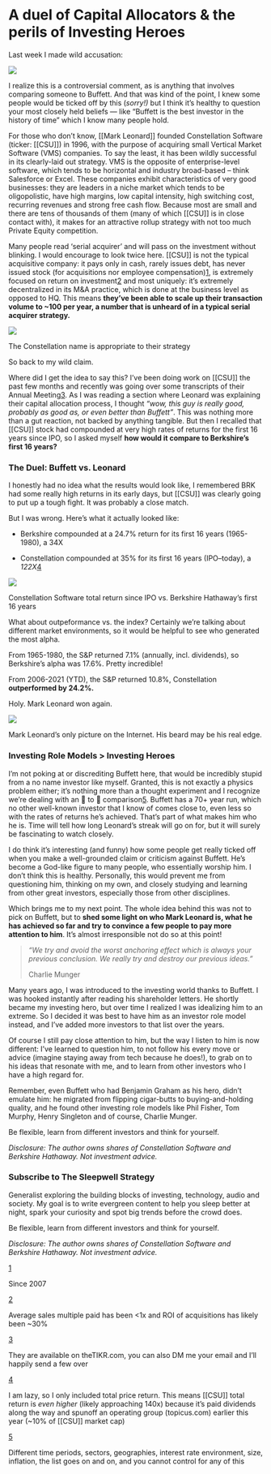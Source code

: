 # A duel of Capital Allocators & the perils of Investing Heroes




Last week I made wild accusation:

[![](https://cdn.substack.com/image/fetch/w_1456,c_limit,f_auto,q_auto:good,fl_progressive:steep/https%3A%2F%2Fbucketeer-e05bbc84-baa3-437e-9518-adb32be77984.s3.amazonaws.com%2Fpublic%2Fimages%2F2bc22126-1985-4f22-81b5-ab7524c38397_1024x292.png)](https://cdn.substack.com/image/fetch/f_auto,q_auto:good,fl_progressive:steep/https%3A%2F%2Fbucketeer-e05bbc84-baa3-437e-9518-adb32be77984.s3.amazonaws.com%2Fpublic%2Fimages%2F2bc22126-1985-4f22-81b5-ab7524c38397_1024x292.png)

I realize this is a controversial comment, as is anything that involves comparing someone to Buffett. And that was kind of the point, I knew some people would be ticked off by this (_sorry!)_ but I think it’s healthy to question your most closely held beliefs — like “Buffett is the best investor in the history of time” which I know many people hold.

For those who don’t know, [[Mark Leonard]]  founded Constellation Software (ticker: [[CSU]]) in 1996, with the purpose of acquiring small Vertical Market Software (VMS) companies. To say the least, it has been wildly successful in its clearly-laid out strategy. VMS is the opposite of enterprise-level software, which tends to be horizontal and industry broad-based – think Salesforce or Excel. These companies exhibit characteristics of very good businesses: they are leaders in a niche market which tends to be oligopolistic, have high margins, low capital intensity, high switching cost, recurring revenues and strong free cash flow. Because most are small and there are tens of thousands of them (many of which [[CSU]] is in close contact with), it makes for an attractive rollup strategy with not too much Private Equity competition.

Many people read ‘serial acquirer’ and will pass on the investment without blinking. I would encourage to look twice here. [[CSU]] is not the typical acquisitive company: it pays only in cash, rarely issues debt, has never issued stock (for acquisitions nor employee compensation)[1](https://sleepwell.substack.com/p/a-duel-of-capital-allocators-and#footnote-1), is extremely focused on return on investment[2](https://sleepwell.substack.com/p/a-duel-of-capital-allocators-and#footnote-2) and most uniquely: it’s extremely decentralized in its M&A practice, which is done at the business level as opposed to HQ. This means **they’ve been able to scale up their transaction volume to ~100 per year, a number that is unheard of in a typical serial acquirer strategy.**

[![](https://cdn.substack.com/image/fetch/w_1456,c_limit,f_auto,q_auto:good,fl_progressive:steep/https%3A%2F%2Fbucketeer-e05bbc84-baa3-437e-9518-adb32be77984.s3.amazonaws.com%2Fpublic%2Fimages%2F0ec7d665-8b25-4227-868b-65addd923753_587x551.png)](https://cdn.substack.com/image/fetch/f_auto,q_auto:good,fl_progressive:steep/https%3A%2F%2Fbucketeer-e05bbc84-baa3-437e-9518-adb32be77984.s3.amazonaws.com%2Fpublic%2Fimages%2F0ec7d665-8b25-4227-868b-65addd923753_587x551.png)

The Constellation name is appropriate to their strategy

So back to my wild claim.

Where did I get the idea to say this? I’ve been doing work on [[CSU]] the past few months and recently was going over some transcripts of their Annual Meeting[3](https://sleepwell.substack.com/p/a-duel-of-capital-allocators-and#footnote-3). As I was reading a section where Leonard was explaining their capital allocation process, I thought _“wow, this guy is really good, probably as good as, or even better than Buffett”_. This was nothing more than a gut reaction, not backed by anything tangible. But then I recalled that [[CSU]] stock had compounded at very high rates of returns for the first 16 years since IPO, so I asked myself **how would it compare to Berkshire’s first 16 years?**

### The Duel: Buffett vs. Leonard

I honestly had no idea what the results would look like, I remembered BRK had some really high returns in its early days, but [[CSU]] was clearly going to put up a tough fight. It was probably a close match.

But I was wrong. Here’s what it actually looked like:

-   Berkshire compounded at a 24.7% return for its first 16 years (1965-1980), a 34X
    
-   Constellation compounded at 35% for its first 16 years (IPO–today), a _122X_[4](https://sleepwell.substack.com/p/a-duel-of-capital-allocators-and#footnote-4)
    

[![](https://cdn.substack.com/image/fetch/w_1456,c_limit,f_auto,q_auto:good,fl_progressive:steep/https%3A%2F%2Fbucketeer-e05bbc84-baa3-437e-9518-adb32be77984.s3.amazonaws.com%2Fpublic%2Fimages%2F64bcce61-d8f1-4320-8f90-5f237e0ef3be_600x371.png)](https://cdn.substack.com/image/fetch/f_auto,q_auto:good,fl_progressive:steep/https%3A%2F%2Fbucketeer-e05bbc84-baa3-437e-9518-adb32be77984.s3.amazonaws.com%2Fpublic%2Fimages%2F64bcce61-d8f1-4320-8f90-5f237e0ef3be_600x371.png)

Constellation Software total return since IPO vs. Berkshire Hathaway’s first 16 years

What about outpeformance vs. the index? Certainly we’re talking about different market environments, so it would be helpful to see who generated the most alpha.

From 1965-1980, the S&P returned 7.1% (annually, incl. dividends), so Berkshire’s alpha was 17.6%. Pretty incredible!

From 2006-2021 (YTD), the S&P returned 10.8%, Constellation **outperformed by 24.2%.**

Holy. Mark Leonard won again.

[![](https://cdn.substack.com/image/fetch/w_1456,c_limit,f_auto,q_auto:good,fl_progressive:steep/https%3A%2F%2Fbucketeer-e05bbc84-baa3-437e-9518-adb32be77984.s3.amazonaws.com%2Fpublic%2Fimages%2Fae360466-d6a0-487e-a28d-3c70ab784238_814x716.jpeg)](https://cdn.substack.com/image/fetch/f_auto,q_auto:good,fl_progressive:steep/https%3A%2F%2Fbucketeer-e05bbc84-baa3-437e-9518-adb32be77984.s3.amazonaws.com%2Fpublic%2Fimages%2Fae360466-d6a0-487e-a28d-3c70ab784238_814x716.jpeg)

Mark Leonard’s only picture on the Internet. His beard may be his real edge.

### Investing Role Models > Investing Heroes

I’m not poking at or discrediting Buffett here, that would be incredibly stupid from a no name investor like myself. Granted, this is not exactly a physics problem either; it’s nothing more than a thought experiment and I recognize we’re dealing with an 🍎 to 🍊 comparison[5](https://sleepwell.substack.com/p/a-duel-of-capital-allocators-and#footnote-5). Buffett has a 70+ year run, which no other well-known investor that I know of comes close to, even less so with the rates of returns he’s achieved. That’s part of what makes him who he is. Time will tell how long Leonard’s streak will go on for, but it will surely be fascinating to watch closely.

I do think it’s interesting (and funny) how some people get really ticked off when you make a well-grounded claim or criticism against Buffett. He’s become a God-like figure to many people, who essentially worship him. I don’t think this is healthy. Personally, this would prevent me from questioning him, thinking on my own, and closely studying and learning from other great investors, especially those from other disciplines.

Which brings me to my next point. The whole idea behind this was not to pick on Buffett, but to **shed some light on who Mark Leonard is, what he has achieved so far and try to convince a few people to pay more attention to him**. It’s almost irresponsible not do so at this point! 

> _“We try and avoid the worst anchoring effect which is always your previous conclusion. We really try and destroy our previous ideas.”_
> 
> Charlie Munger

Many years ago, I was introduced to the investing world thanks to Buffett. I was hooked instantly after reading his shareholder letters. He shortly became my investing hero, but over time I realized I was idealizing him to an extreme. So I decided it was best to have him as an investor role model instead, and I’ve added more investors to that list over the years.

Of course I still pay close attention to him, but the way I listen to him is now different: I’ve learned to question him, to not follow his every move or advice (imagine staying away from tech because he does!), to grab on to his ideas that resonate with me, and to learn from other investors who I have a high regard for.

Remember, even Buffett who had Benjamin Graham as his hero, didn’t emulate him: he migrated from flipping cigar-butts to buying-and-holding quality, and he found other investing role models like Phil Fisher, Tom Murphy, Henry Singleton and of course, Charlie Munger.

Be flexible, learn from different investors and think for yourself. 

_Disclosure: The author owns shares of Constellation Software and Berkshire Hathaway. Not investment advice._

### Subscribe to **The Sleepwell Strategy**

Generalist exploring the building blocks of investing, technology, audio and society. My goal is to write evergreen content to help you sleep better at night, spark your curiosity and spot big trends before the crowd does.

Be flexible, learn from different investors and think for yourself. 

_Disclosure: The author owns shares of Constellation Software and Berkshire Hathaway. Not investment advice._

[1](https://sleepwell.substack.com/p/a-duel-of-capital-allocators-and#footnote-anchor-1)

Since 2007

[2](https://sleepwell.substack.com/p/a-duel-of-capital-allocators-and#footnote-anchor-2)

Average sales multiple paid has been <1x and ROI of acquisitions has likely been ~30%

[3](https://sleepwell.substack.com/p/a-duel-of-capital-allocators-and#footnote-anchor-3)

They are available on theTIKR.com, you can also DM me your email and I’ll happily send a few over

[4](https://sleepwell.substack.com/p/a-duel-of-capital-allocators-and#footnote-anchor-4)

I am lazy, so I only included total price return. This means [[CSU]] total return is _even higher_ (likely approaching 140x) because it’s paid dividends along the way and spunoff an operating group (topicus.com) earlier this year (~10% of [[CSU]] market cap)

[5](https://sleepwell.substack.com/p/a-duel-of-capital-allocators-and#footnote-anchor-5)

Different time periods, sectors, geographies, interest rate environment, size, inflation, the list goes on and on, and you cannot control for any of this
